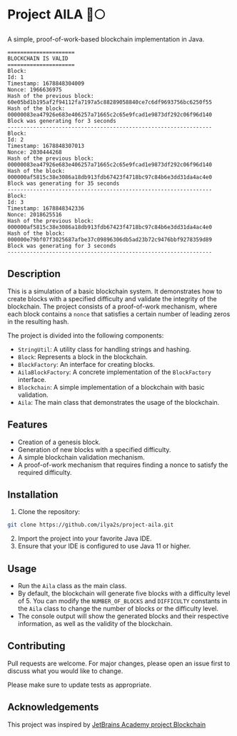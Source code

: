 # Project AILA :rocket::full_moon:
A simple, proof-of-work-based blockchain implementation in Java.

```text
=====================
BLOCKCHAIN IS VALID
=====================
Block:
Id: 1
Timestamp: 1678848304009
Nonce: 1966636975
Hash of the previous block:
60e05bd1b195af2f94112fa7197a5c88289058840ce7c6df9693756bc6250f55
Hash of the block:
00000083ea47926e683e406257a71665c2c65e9fcad1e9873df292c06f96d140
Block was generating for 3 seconds
----------------------------------------------------------------
Block:
Id: 2
Timestamp: 1678848307013
Nonce: 2030444268
Hash of the previous block:
00000083ea47926e683e406257a71665c2c65e9fcad1e9873df292c06f96d140
Hash of the block:
000000af5815c38e3086a18db913fdb67423f4718bc97c84b6e3dd31da4ac4e0
Block was generating for 35 seconds
----------------------------------------------------------------
Block:
Id: 3
Timestamp: 1678848342336
Nonce: 2018625516
Hash of the previous block:
000000af5815c38e3086a18db913fdb67423f4718bc97c84b6e3dd31da4ac4e0
Hash of the block:
000000e79bf07f3025687afbe37c09896306db5ad23b72c9476bbf9278359d89
Block was generating for 3 seconds
----------------------------------------------------------------
```

## Description
This is a simulation of a basic blockchain system. It demonstrates how to create blocks with a specified difficulty and validate the integrity of the blockchain. The project consists of a proof-of-work mechanism, where each block contains a `nonce` that satisfies a certain number of leading zeros in the resulting hash.

The project is divided into the following components:
- `StringUtil`: A utility class for handling strings and hashing.
- `Block`: Represents a block in the blockchain.
- `BlockFactory`: An interface for creating blocks.
- `AilaBlockFactory`: A concrete implementation of the `BlockFactory` interface.
- `Blockchain`: A simple implementation of a blockchain with basic validation.
- `Aila`: The main class that demonstrates the usage of the blockchain.

## Features
- Creation of a genesis block.
- Generation of new blocks with a specified difficulty.
- A simple blockchain validation mechanism.
- A proof-of-work mechanism that requires finding a nonce to satisfy the required difficulty.

## Installation
1. Clone the repository:
```bash
git clone https://github.com/ilya2s/project-aila.git
```
2. Import the project into your favorite Java IDE.
3. Ensure that your IDE is configured to use Java 11 or higher.

## Usage
- Run the `Aila` class as the main class.
- By default, the blockchain will generate five blocks with a difficulty level of 5. You can modify the `NUMBER_OF_BLOCKS` and `DIFFICULTY` constants in the `Aila` class to change the number of blocks or the difficulty level.
- The console output will show the generated blocks and their respective information, as well as the validity of the blockchain.

## Contributing
Pull requests are welcome. For major changes, please open an issue first to discuss what you would like to change.

Please make sure to update tests as appropriate.

## Acknowledgements
This project was inspired by [JetBrains Academy project Blockchain](https://hyperskill.org/projects/50?track=15)
